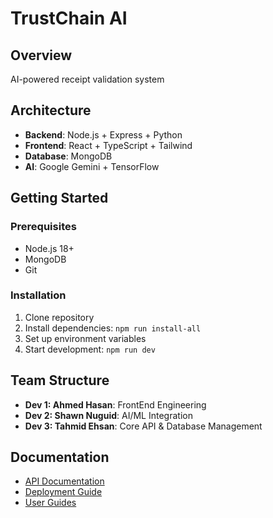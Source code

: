 # TrustChain AI #

## Overview
AI-powered receipt validation system

## Architecture
- **Backend**: Node.js + Express + Python
- **Frontend**: React + TypeScript + Tailwind
- **Database**: MongoDB
- **AI**: Google Gemini + TensorFlow

## Getting Started

### Prerequisites
- Node.js 18+
- MongoDB
- Git

### Installation
1. Clone repository
2. Install dependencies: `npm run install-all`
3. Set up environment variables
4. Start development: `npm run dev`

## Team Structure
- **Dev 1: Ahmed Hasan**: FrontEnd Engineering
- **Dev 2: Shawn Nuguid**: AI/ML Integration
- **Dev 3: Tahmid Ehsan**: Core API & Database Management

## Documentation
- [API Documentation](./docs/api/)
- [Deployment Guide](./docs/deployment/)
- [User Guides](./docs/user-guides/)
